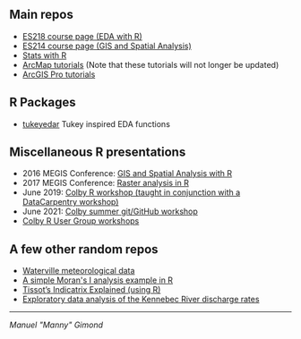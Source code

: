 
## Main repos
+ [ES218 course page (EDA with R)](https://mgimond.github.io/ES218/index.html)
+ [ES214 course page (GIS and Spatial Analysis)](https://mgimond.github.io/Spatial/index.html)
+ [Stats with R](https://mgimond.github.io/Stats-in-R/index.html)
+ [ArcMap tutorials](https://mgimond.github.io/ArcGIS_tutorials/index.html) (Note that these tutorials will not longer be updated)
+ [ArcGIS Pro tutorials](https://sites.google.com/colby.edu/mgimond-arcgis-pro/)

## R Packages
+ [tukeyedar](https://mgimond.github.io/tukeyedar/) Tukey inspired EDA functions

## Miscellaneous R presentations
+ 2016 MEGIS Conference: [GIS and Spatial Analysis with R](https://mgimond.github.io/MEGUG2016/Tutorial.html)
+ 2017 MEGIS Conference: [Raster analysis in R](https://mgimond.github.io/megug2017/index.html)
+ June 2019: [Colby R workshop (taught in conjunction with a DataCarpentry workshop)](https://mgimond.github.io/Colby-summer-R-workshop-2019/index.html) 
+ June 2021: [Colby summer git/GitHub workshop](https://mgimond.github.io/Colby-summer-git-workshop-2021/) 
+ [Colby R User Group workshops](https://mgimond.github.io/crug)

## A few other random repos
+ [Waterville meteorological data](https://mgimond.github.io/meteo_waterville/)
+ [A simple Moran's I analysis example in R](https://mgimond.github.io/simple_moransI_example/)
+ [Tissot’s Indicatrix Explained (using R)](https://mgimond.github.io/tissot/) 
+ [Exploratory data analysis of the Kennebec River discharge rates](https://mgimond.github.io/kennebec_river/)

---------------------------------------------------------------------------------------------
*Manuel "Manny" Gimond*

